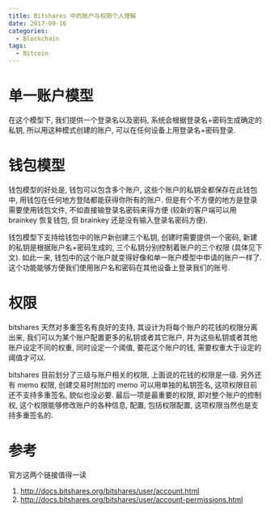 ```yaml
---
title: Bitshares 中的账户与权限个人理解
date: 2017-09-16
categories:
  - Blockchain
tags:
  - Bitcoin
---
```


# 单一账户模型

在这个模型下, 我们提供一个登录名以及密码, 系统会根据登录名+密码生成确定的私钥, 所以用这种模式创建的账户, 可以在任何设备上用登录名+密码登录.

# 钱包模型

钱包模型的好处是, 钱包可以包含多个账户, 这些个账户的私钥全都保存在此钱包中, 用钱包在任何地方登陆都能获得你所有的账户. 但是有个不方便的地方是登录需要使用钱包文件, 不如直接输登录名密码来得方便 (较新的客户端可以用 brainkey 恢复钱包, 但 brainkey 还是没有输入登录名密码方便).

钱包模型下支持给钱包中的账户新创建三个私钥, 创建时需要提供一个密码, 新建的私钥是根据账户名+密码生成的, 三个私钥分别控制着账户的三个权限 (具体见下文). 如此一来, 钱包中的这个账户就变得好像和单一账户模型中申请的账户一样了. 这个功能能够方便我们使用账户名和密码在其他设备上登录我们的账号.

# 权限

bitshares 天然对多重签名有良好的支持, 其设计为将每个账户的花钱的权限分离出来, 我们可以为某个账户配置更多的私钥或者其它账户, 并为这些私钥或者其他账户设定不同的权重, 同时设定一个阈值, 要花这个账户的钱, 需要权重大于设定的阈值才可以.

bitshares 目前划分了三级与账户相关的权限, 上面说的花钱的权限是一级. 另外还有 memo 权限, 创建交易时附加的 memo 可以用单独的私钥签名, 这项权限目前还不支持多重签名, 貌似也没必要. 最后一项是最重要的权限, 即对整个账户的控制权, 这个权限能够修改账户的各种信息, 配置, 包括权限配置, 这项权限当然也是支持多重签名的.

# 参考

官方这两个链接值得一读

1. http://docs.bitshares.org/bitshares/user/account.html
2. http://docs.bitshares.org/bitshares/user/account-permissions.html

